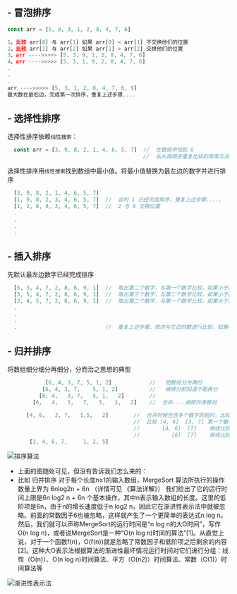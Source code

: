 ## - 冒泡排序
```js
const arr = [5, 9, 3, 1, 2, 8, 4, 7, 6]

1、比较 arr[0] 与 arr[1] 如果 arr[0] < arr[1] 不交换他们的位置  
2、比较 arr[1] 与 arr[2] 如果 arr[1] > arr[2] 交换他们的位置  
3、arr ---->>>>> [5, 3, 9, 1, 2, 8, 4, 7, 6]  
4、arr ---->>>>> [5, 3, 1, 9, 2, 8, 4, 7, 6]  
.    
.   
.    
arr ---->>>>> [5, 3, 1, 2, 8, 4, 7, 6, 9]  
最大数在最右边，完成第一次排序，重复上述步骤....
```



## - 选择性排序  
  选择性排序依赖`线性搜索`：  
```js
  const arr = [3, 9, 8, 2, 1, 4, 6, 5, 7]  //  在数组中找到 6
                                           //  从头按顺序重复比较的简单方法
```

  选择性排序用`线性搜索`找到数组中最小值。将最小值替换为最左边的数字并进行排序  
 ```js
   [3, 9, 8, 2, 1, 4, 6, 5, 7]
   [1, 9, 8, 2, 3, 4, 6, 5, 7]  //  此时 1 已经完成排序，重复上述步骤.....
   [1, 2, 8, 9, 3, 4, 6, 5, 7]  //  2 与 9 交换位置
   .  
   .  
   .  
   .
 ```
 
 
 
 ## - 插入排序
   先默认最左边数字已经完成排序
 ```js
   [5, 3, 4, 7, 2, 8, 6, 9, 1]  //  取出第二个数字，与第一个数字比较，如果小于左边的数 交换
   [3, 5, 4, 7, 2, 8, 6, 9, 1]  //  取出第三个数字，与第二个数字比较，如果小于左边的数 交换
   [3, 4, 5, 7, 2, 8, 6, 9, 1]  //  取出第二个数字，与第一个数字比较，如果大于左边的数 停止
   .  
   .  
   .  
   .                            //  重复上述步骤，依次与左边的数进行比较，如果小于就交换，如果大于就停止
 ```
 


 ## - 归并排序
   将数组细分细分再细分，分而治之思想的典型
 ```js
             [6, 4, 3, 7, 5, 1, 2]            //   把数组分为两份
            [6, 4, 3, 7,    5, 1, 2]          //   继续分割知道不能再分
           [6, 4,   3, 7,   5, 1,   2]        //
         [6,   4,   3,   7,   5,   1,   2]    //  合并....按照升序移动
     
       [4, 6,   3, 7,   1,5,   2]        //  合并时候包含多个数字的组时，比较开头的数字，移动较小的数字
                                         //  比较 [4, 6]  [3, 7] 第一个数字  4 大于 3， 把 3 移动到合并数组的第一个
                                         //       [4, 6]  [7]    继续比较   4 小于 7， 把 4 移动到合并数组的第二个
                                         //          [6]  [7]    继续比较   6 小于 7， 把 6 移动到合并数组的第三个
        [3, 4, 6, 7,     1, 2, 5] 
 
 ```


![排序算法](https://images2018.cnblogs.com/blog/849589/201804/849589-20180402133438219-1946132192.png)
- 上面的图随处可见，但没有告诉我们怎么来的：
- 比如 归并排序 对于每个长度n≥1的输入数组，MergeSort 算法所执行的操作数量上界为 6nlog2n + 6n （详情可见 《算法详解》） 
我们给出了它的运行时间上限是6n log2 n + 6n 个基本操作，其中n表示输入数组的长度。这里的低阶项是6n，由于n的增长速度低于n log2 n，因此它在渐进性表示法中就被忽略。前面的常数因子6也被忽略，这样就产生了一个更简单的表达式n log n。然后，我们就可以声称MergeSort的运行时间是“n log n的大O时间”，写作O(n log n)，或者说MergeSort是一种“O(n log n)时间的算法”[1]。从直觉上说，对于一个函数f(n)，O(f(n))就是忽略了常数因子和低阶项之后剩余的内容[2]。这种大O表示法根据算法的渐进性最坏情况运行时间对它们进行分组：线性（O(n)）、O(n log n)时间算法、平方（O(n2)）时间算法、常数（O(1)）时间算法等  

![渐进性表示法](https://www.epubit.com/upload/write/App_Data/1812/1812afd1c431035c9d6a-Original-33.jpg)













